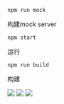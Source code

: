 

```
npm run mock
```
构建mock server

```
npm start
```
运行

```
npm run build
```
构建

<img src="http://oifuxc6w5.bkt.clouddn.com/main.gif">

<img src="http://oifuxc6w5.bkt.clouddn.com/login.gif">

<img src="hhttp://oifuxc6w5.bkt.clouddn.com/search.gif">
